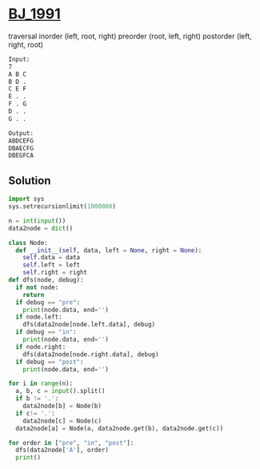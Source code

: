 # [BJ_1991](https://acmicpc.net/problem/1991)

traversal
inorder (left, root, right)
preorder (root, left, right)
postorder (left, right, root)

```txt
Input:
7
A B C
B D .
C E F
E . .
F . G
D . .
G . .

Output:
ABDCEFG
DBAECFG
DBEGFCA
```

## Solution

```py
import sys
sys.setrecursionlimit(1000000)

n = int(input())
data2node = dict()

class Node:
  def __init__(self, data, left = None, right = None):
    self.data = data
    self.left = left
    self.right = right
def dfs(node, debug):
  if not node:
    return
  if debug == "pre":
    print(node.data, end='')
  if node.left:
    dfs(data2node[node.left.data], debug)
  if debug == "in":
    print(node.data, end='')
  if node.right:
    dfs(data2node[node.right.data], debug)
  if debug == "post":
    print(node.data, end='')

for i in range(n):
  a, b, c = input().split()
  if b != '.':
    data2node[b] = Node(b)
  if c!= '.':
    data2node[c] = Node(c)
  data2node[a] = Node(a, data2node.get(b), data2node.get(c))

for order in ["pre", "in", "post"]:
  dfs(data2node['A'], order)
  print()
```
